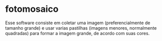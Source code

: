 # fotomosaico
Esse software consiste em coletar uma imagem (preferencialmente de tamanho grande) e usar varias pastilhas (imagens menores, normalmente quadradas) para formar a imagem grande, de acordo com suas cores.
